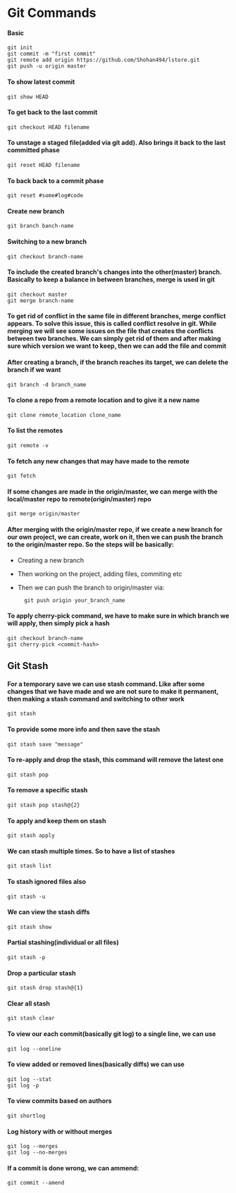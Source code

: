 # Git Commands

#### Basic
	git init
	git commit -m "first commit"
	git remote add origin https://github.com/Shohan494/lstore.git
	git push -u origin master

#### To show latest commit
	git show HEAD

#### To get back to the last commit
	git checkout HEAD filename

#### To unstage a staged file(added via git add). Also brings it back to the last committed phase
	git reset HEAD filename

#### To back back to a commit phase
	git reset #some#log#code

#### Create new branch
	git branch banch-name

#### Switching to a new branch
	git checkout branch-name

#### To include the created branch's changes into the other(master) branch. Basically to keep a balance in between branches, merge is used in git
	git checkout master
	git merge branch-name

#### To get rid of conflict in the same file in different branches, merge conflict appears. To solve this issue, this is called conflict resolve in git. While merging we will see some issues on the file that creates the conflicts between two branches. We can simply get rid of them and after making sure which version we want to keep, then we can add the file and commit

#### After creating a branch, if the branch reaches its target, we can delete the branch if we want
	git branch -d branch_name

#### To clone a repo from a remote location and to give it a new name
	git clone remote_location clone_name

#### To list the remotes
	git remote -v

#### To fetch any new changes that may have made to the remote
	git fetch

#### If some changes are made in the origin/master, we can merge with the local/master repo to remote(origin/master) repo
	git merge origin/master

#### After merging with the origin/master repo, if we create a new branch for our own project, we can create, work on it, then we can push the branch to the origin/master repo. So the steps will be basically:
- Creating a new branch
- Then working on the project, adding files, commiting etc
- Then we can push the branch to origin/master via:
	
		git push origin your_branch_name

#### To apply cherry-pick command, we have to make sure in which branch we will apply, then simply pick a hash
	git checkout branch-name
	git cherry-pick <commit-hash>

## Git Stash

#### For a temporary save we can use stash command. Like after some changes that we have made and we are not sure to make it permanent, then making a stash command and switching to other work
	git stash
#### To provide some more info and then save the stash
	git stash save "message"

#### To re-apply and drop the stash, this command will remove the latest one
	git stash pop
#### To remove a specific stash
    git stash pop stash@{2}
#### To apply and keep them on stash
	git stash apply

#### We can stash multiple times. So to have a list of stashes
	git stash list

#### To stash ignored files also
	git stash -u

#### We can view the stash diffs
	git stash show

#### Partial stashing(individual or all files)
	git stash -p

#### Drop a particular stash
	git stash drop stash@{1}

#### Clear all stash
	git stash clear

#### To view our each commit(basically git log) to a single line, we can use
	git log --oneline

#### To view added or removed lines(basically diffs) we can use
	git log --stat
	git log -p

#### To view commits based on authors
	git shortlog

#### Log history with or without merges
	git log --merges
	git log --no-merges

#### If a commit is done wrong, we can ammend:
	git commit --amend
